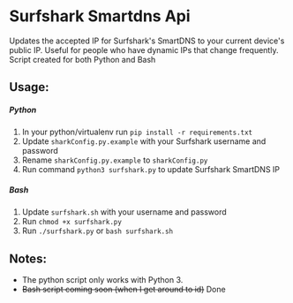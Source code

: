 # Surfshark Smartdns Api
Updates the accepted IP for Surfshark's SmartDNS to your current device's public IP. Useful for people who have dynamic IPs that change frequently. Script created for both Python and Bash

## Usage:

##### Python
1. In your python/virtualenv run `pip install -r requirements.txt`
2. Update `sharkConfig.py.example` with your Surfshark username and password
3. Rename `sharkConfig.py.example` to `sharkConfig.py`
4. Run command `python3 surfshark.py` to update Surfshark SmartDNS IP

##### Bash
1. Update `surfshark.sh` with your username and password
2. Run `chmod +x surfshark.py`
3. Run `./surfshark.py` or `bash surfshark.sh`

## Notes:
- The python script only works with Python 3.
- ~~Bash script coming soon (when I get around to id)~~ Done